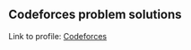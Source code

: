 ## Codeforces problem solutions
Link to profile: [Codeforces](http://codeforces.com/profile/sureshmangs)
